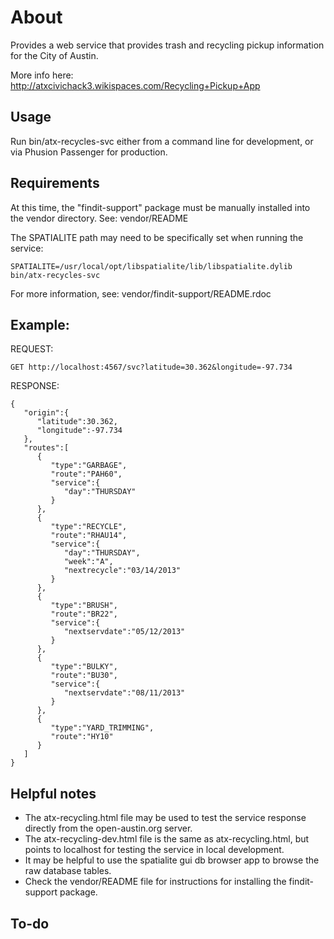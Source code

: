 # About
Provides a web service that provides trash and recycling pickup information for the City of Austin.

More info here: http://atxcivichack3.wikispaces.com/Recycling+Pickup+App

## Usage
Run bin/atx-recycles-svc either from a command line for development, or
via Phusion Passenger for production.

## Requirements

At this time, the "findit-support" package must be manually installed
into the vendor directory. See: vendor/README

The SPATIALITE path may need to be specifically set when running the service:

	SPATIALITE=/usr/local/opt/libspatialite/lib/libspatialite.dylib bin/atx-recycles-svc

For more information, see: vendor/findit-support/README.rdoc

## Example:
REQUEST:

    GET http://localhost:4567/svc?latitude=30.362&longitude=-97.734 

RESPONSE:

	{
	   "origin":{
	      "latitude":30.362,
	      "longitude":-97.734
	   },
	   "routes":[
	      {
	         "type":"GARBAGE",
	         "route":"PAH60",
	         "service":{
	            "day":"THURSDAY"
	         }
	      },
	      {
	         "type":"RECYCLE",
	         "route":"RHAU14",
	         "service":{
	            "day":"THURSDAY",
	            "week":"A",
	            "nextrecycle":"03/14/2013"
	         }
	      },
	      {
	         "type":"BRUSH",
	         "route":"BR22",
	         "service":{
	            "nextservdate":"05/12/2013"
	         }
	      },
	      {
	         "type":"BULKY",
	         "route":"BU30",
	         "service":{
	            "nextservdate":"08/11/2013"
	         }
	      },
	      {
	         "type":"YARD_TRIMMING",
	         "route":"HY10"
	      }
	   ]
	}

## Helpful notes
* The atx-recycling.html file may be used to test the service response directly from the open-austin.org server.
* The atx-recycling-dev.html file is the same as atx-recycling.html, but points to localhost for testing the service in local development.
* It may be helpful to use the spatialite gui db browser app to browse the raw database tables.
* Check the vendor/README file for instructions for installing the findit-support package.

## To-do
